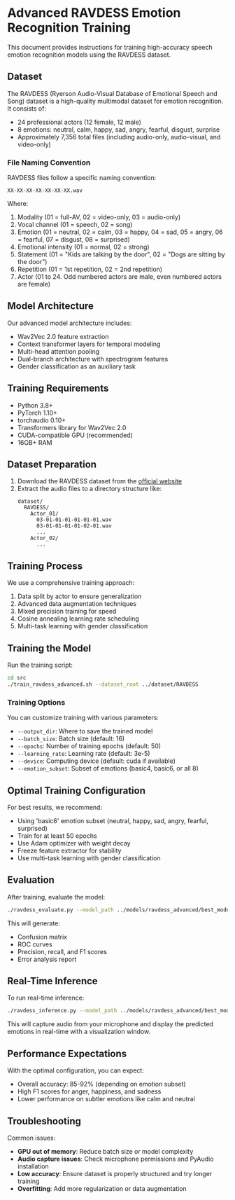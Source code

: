 # Advanced RAVDESS Emotion Recognition Training

This document provides instructions for training high-accuracy speech emotion recognition models using the RAVDESS dataset.

## Dataset

The RAVDESS (Ryerson Audio-Visual Database of Emotional Speech and Song) dataset is a high-quality multimodal dataset for emotion recognition. It consists of:
- 24 professional actors (12 female, 12 male)
- 8 emotions: neutral, calm, happy, sad, angry, fearful, disgust, surprise
- Approximately 7,356 total files (including audio-only, audio-visual, and video-only)

### File Naming Convention

RAVDESS files follow a specific naming convention:
```
XX-XX-XX-XX-XX-XX-XX.wav
```

Where:
1. Modality (01 = full-AV, 02 = video-only, 03 = audio-only)
2. Vocal channel (01 = speech, 02 = song)
3. Emotion (01 = neutral, 02 = calm, 03 = happy, 04 = sad, 05 = angry, 06 = fearful, 07 = disgust, 08 = surprised)
4. Emotional intensity (01 = normal, 02 = strong)
5. Statement (01 = "Kids are talking by the door", 02 = "Dogs are sitting by the door")
6. Repetition (01 = 1st repetition, 02 = 2nd repetition)
7. Actor (01 to 24. Odd numbered actors are male, even numbered actors are female)

## Model Architecture

Our advanced model architecture includes:
- Wav2Vec 2.0 feature extraction
- Context transformer layers for temporal modeling
- Multi-head attention pooling
- Dual-branch architecture with spectrogram features
- Gender classification as an auxiliary task

## Training Requirements

- Python 3.8+
- PyTorch 1.10+
- torchaudio 0.10+
- Transformers library for Wav2Vec 2.0
- CUDA-compatible GPU (recommended)
- 16GB+ RAM

## Dataset Preparation

1. Download the RAVDESS dataset from the [official website](https://zenodo.org/record/1188976)
2. Extract the audio files to a directory structure like:
   ```
   dataset/
     RAVDESS/
       Actor_01/
         03-01-01-01-01-01-01.wav
         03-01-01-01-01-02-01.wav
         ...
       Actor_02/
         ...
   ```

## Training Process

We use a comprehensive training approach:
1. Data split by actor to ensure generalization
2. Advanced data augmentation techniques
3. Mixed precision training for speed
4. Cosine annealing learning rate scheduling
5. Multi-task learning with gender classification

## Training the Model

Run the training script:

```bash
cd src
./train_ravdess_advanced.sh --dataset_root ../dataset/RAVDESS
```

### Training Options

You can customize training with various parameters:
- `--output_dir`: Where to save the trained model
- `--batch_size`: Batch size (default: 16)
- `--epochs`: Number of training epochs (default: 50)
- `--learning_rate`: Learning rate (default: 3e-5)
- `--device`: Computing device (default: cuda if available)
- `--emotion_subset`: Subset of emotions (basic4, basic6, or all 8)

## Optimal Training Configuration

For best results, we recommend:
- Using 'basic6' emotion subset (neutral, happy, sad, angry, fearful, surprised)
- Train for at least 50 epochs
- Use Adam optimizer with weight decay
- Freeze feature extractor for stability
- Use multi-task learning with gender classification

## Evaluation

After training, evaluate the model:

```bash
./ravdess_evaluate.py --model_path ../models/ravdess_advanced/best_model.pt --dataset_root ../dataset/RAVDESS
```

This will generate:
- Confusion matrix
- ROC curves
- Precision, recall, and F1 scores
- Error analysis report

## Real-Time Inference

To run real-time inference:

```bash
./ravdess_inference.py --model_path ../models/ravdess_advanced/best_model.pt
```

This will capture audio from your microphone and display the predicted emotions in real-time with a visualization window.

## Performance Expectations

With the optimal configuration, you can expect:
- Overall accuracy: 85-92% (depending on emotion subset)
- High F1 scores for anger, happiness, and sadness
- Lower performance on subtler emotions like calm and neutral

## Troubleshooting

Common issues:
- **GPU out of memory**: Reduce batch size or model complexity
- **Audio capture issues**: Check microphone permissions and PyAudio installation
- **Low accuracy**: Ensure dataset is properly structured and try longer training
- **Overfitting**: Add more regularization or data augmentation 